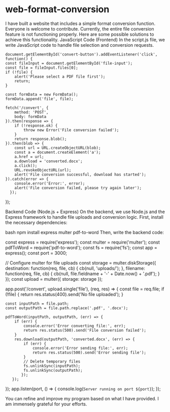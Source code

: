 # web-format-conversion
I have built a website that includes a simple format conversion function. Everyone is welcome to contribute.
Currently, the entire file conversion feature is not functioning properly. Here are some possible solutions to achieve this functionality.
JavaScript Code (Frontend)
In the script.js file, we write JavaScript code to handle file selection and conversion requests.

    document.getElementById('convert-button').addEventListener('click', function() {
    const fileInput = document.getElementById('file-input');
    const file = fileInput.files[0];
    if (!file) {
        alert('Please select a PDF file first');
        return;
    }

    const formData = new FormData();
    formData.append('file', file);

    fetch('/convert', {
        method: 'POST',
        body: formData
    }).then(response => {
        if (!response.ok) {
            throw new Error('File conversion failed');
        }
        return response.blob();
    }).then(blob => {
        const url = URL.createObjectURL(blob);
        const a = document.createElement('a');
        a.href = url;
        a.download = 'converted.docx';
        a.click();
        URL.revokeObjectURL(url);
        alert('File conversion successful, download has started');
    }).catch(error => {
        console.error('Error:', error);
        alert('File conversion failed, please try again later');
      });
   });



Backend Code (Node.js + Express)
On the backend, we use Node.js and the Express framework to handle file uploads and conversion logic. 
First, install the necessary dependencies:

bash
npm install express multer pdf-to-word
Then, write the backend code:

const express = require('express');
const multer = require('multer');
const pdfToWord = require('pdf-to-word');
const fs = require('fs');
const app = express();
const port = 3000;

// Configure multer for file uploads
const storage = multer.diskStorage({
    destination: function(req, file, cb) {
        cb(null, 'uploads/');
    },
    filename: function(req, file, cb) {
        cb(null, file.fieldname + '-' + Date.now() + '.pdf');
    }
});
const upload = multer({ storage: storage });

app.post('/convert', upload.single('file'), (req, res) => {
    const file = req.file;
    if (!file) {
        return res.status(400).send('No file uploaded');
    }

    const inputPath = file.path;
    const outputPath = file.path.replace('.pdf', '.docx');

    pdfToWord(inputPath, outputPath, (err) => {
        if (err) {
            console.error('Error converting file:', err);
            return res.status(500).send('File conversion failed');
        }
        res.download(outputPath, 'converted.docx', (err) => {
            if (err) {
                console.error('Error sending file:', err);
                return res.status(500).send('Error sending file');
            }
            // Delete temporary files
            fs.unlinkSync(inputPath);
            fs.unlinkSync(outputPath);
           });
       });
   });
app.listen(port, () => {
    console.log(`Server running on port ${port}`);
});



You can refine and improve my program based on what I have provided. I am immensely grateful for your efforts.
